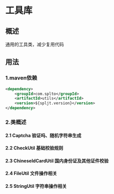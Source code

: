 # 工具库

## 概述
通用的工具类，减少复用代码

## 用法

### 1.maven依赖
```xml
<dependency>
    <groupId>com.splto</groupId>
    <artifactId>utils</artifactId>
    <version>${spljt.version}</version>
</dependency>
```

### 2.类概述

#### 2.1 Captcha 验证吗、随机字符串生成

#### 2.2 CheckUtil 基础校验规则

#### 2.3 ChineseIdCardUtil 国内身份证及其他证件校验

#### 2.4 FileUtil 文件操作相关

#### 2.5 StringUtil 字符串操作相关



